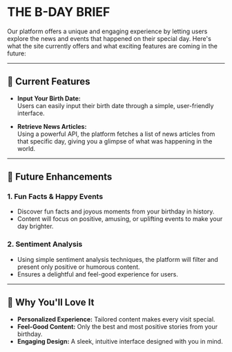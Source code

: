 # **THE B-DAY BRIEF**

Our platform offers a unique and engaging experience by letting users explore the news and events that happened on their special day. Here's what the site currently offers and what exciting features are coming in the future:

---

## 🎉 **Current Features**

- **Input Your Birth Date:**  
  Users can easily input their birth date through a simple, user-friendly interface.

- **Retrieve News Articles:**  
  Using a powerful API, the platform fetches a list of news articles from that specific day, giving you a glimpse of what was happening in the world.

---

## 🌟 **Future Enhancements**

### **1. Fun Facts & Happy Events**
- Discover fun facts and joyous moments from your birthday in history.  
- Content will focus on positive, amusing, or uplifting events to make your day brighter.

### **2. Sentiment Analysis**
- Using simple sentiment analysis techniques, the platform will filter and present only positive or humorous content.  
- Ensures a delightful and feel-good experience for users.

---

## 🚀 **Why You'll Love It**

- **Personalized Experience:** Tailored content makes every visit special.  
- **Feel-Good Content:** Only the best and most positive stories from your birthday.  
- **Engaging Design:** A sleek, intuitive interface designed with you in mind.
